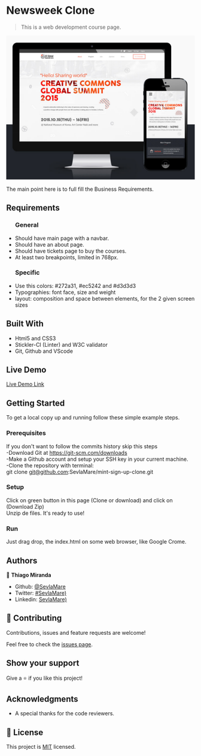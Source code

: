 # Newsweek Clone

> This is a web development course page.

![screenshot](./images/screenshot.png)

The main point here is to full fill the Business Requirements.

## Requirements

<ul>
  <h3>General</h3>
  <li>Should have main page with a navbar.</li>
  <li>Should have an about page.</li>
  <li>Should have tickets page to buy the courses.</li>
  <li>At least two breakpoints, limited in 768px.</li>
</ul>

<ul>
  <h3>Specific</h3>
  <li>Use this colors: #272a31, #ec5242 and #d3d3d3</li>
  <li>Typographies: font face, size and weight</li>
  <li>layout: composition and space between elements, for the 2 given screen sizes</li>
</ul>

## Built With

- Html5 and CSS3 <br>
- Stickler-CI (Linter) and W3C validator <br>
- Git, Github and VScode <br>

## Live Demo

[Live Demo Link](https://sevlamare.github.io/newsweek-clone/)

## Getting Started

To get a local copy up and running follow these simple example steps.

### Prerequisites

If you don't want to follow the commits history skip this steps<br>
-Download Git at https://git-scm.com/downloads<br>
-Make a Github account and setup your SSH key in your current machine.<br>
-Clone the repository with terminal:<br>
git clone git@github.com:SevlaMare/mint-sign-up-clone.git

### Setup

Click on green button in this page (Clone or download) and click on (Download Zip)<br>
Unzip de files. It's ready to use!

### Run

Just drag drop, the index.html on some web browser, like Google Crome.

## Authors

👤 **Thiago Miranda**

- Github: [@SevlaMare](https://github.com/SevlaMare)
- Twitter: [#SevlaMare)](https://twitter.com/SevlaMare)
- Linkedin: [SevlaMare)](https://www.linkedin.com/in/sevlamare)

## 🤝 Contributing

Contributions, issues and feature requests are welcome!

Feel free to check the [issues page](issues/).

## Show your support

Give a ⭐️ if you like this project!

## Acknowledgments

- A special thanks for the code reviewers.

## 📝 License

This project is [MIT](lic.url) licensed.
